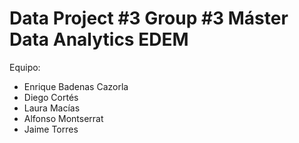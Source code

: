 # Data Project #3 Group #3 Máster Data Analytics EDEM

Equipo:

- Enrique Badenas Cazorla
- Diego Cortés
- Laura Macías
- Alfonso Montserrat
- Jaime Torres
